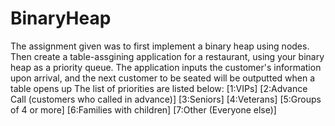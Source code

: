 # BinaryHeap
The assignment given was to first implement a binary heap using nodes.  Then create a table-assgining application 
for a restaurant, using your binary heap as a priority queue. The application inputs the customer's information 
upon arrival, and the next customer to be seated will be outputted when a table opens up
The list of priorities are listed below:
[1:VIPs]
[2:Advance Call (customers who called in advance)]
[3:Seniors]
[4:Veterans]
[5:Groups of 4 or more]
[6:Families with children]
[7:Other (Everyone else)]
